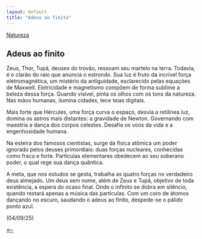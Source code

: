 ```yaml
---
layout: default
title: "Adeus ao finito"
--- 
```




[Natureza](./)

## Adeus ao finito

Zeus, Thor, Tupã, deuses do trovão, ressoam seu martelo na terra. Todavia, é o clarão do raio que anuncia o estrondo. Sua luz é fruto da incrível força eletromagnética, um mistério da antiguidade, esclarecido pelas equações de Maxwell. Eletricidade e magnetismo compõem de forma sublime a beleza dessa força. Quando visível, pinta os olhos com os tons da natureza. Nas mãos humanas, ilumina cidades, tece teias digitais.

Mais forte que Hércules, uma força curva o espaço, desvia a retilínea luz, domina os astros mais distantes: a gravidade de Newton. Governando com maestria a dança dos corpos celestes. Desafia os voos da vida e a engenhosidade humana.

Na esteira dos famosos cientistas, surge da física atômica um poder ignorado pelos deuses primordiais: duas forças nucleares, conhecidas como fraca e forte. Partículas elementares obedecem ao seu soberano poder, o qual rege sua dança quântica.

A meta, que nos estudos se gesta, trabalha as quatro forças no verdadeiro deus almejado. Um deus sem nome, além de Zeus e Tupã, objetivo de toda existência, a espera do ocaso final. Onde o infinito se dobra em silêncio, quando restará apenas a música das partículas. Com um coro de átomos dançando no escuro, saudando o adeus ao finito, despede-se o pálido ponto azul.

(04/09/25)

[<--](./)